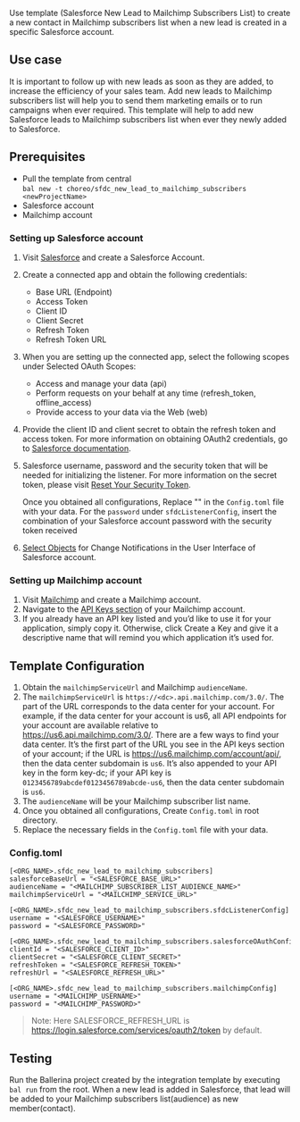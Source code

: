 Use template (Salesforce New Lead to Mailchimp Subscribers List) to create a new contact in Mailchimp subscribers list when a new lead is created in a specific Salesforce account.

## Use case
It is important to follow up with new leads as soon as they are added, to increase the efficiency of your sales team. Add new leads to Mailchimp subscribers list will help you to send them marketing emails or to run campaigns when ever required. This template will help to add new Salesforce leads to Mailchimp subscribers list when ever they newly added to Salesforce.

## Prerequisites
* Pull the template from central  
  `bal new -t choreo/sfdc_new_lead_to_mailchimp_subscribers <newProjectName>`
* Salesforce account 
* Mailchimp account

### Setting up Salesforce account

1. Visit [Salesforce](https://www.salesforce.com/) and create a Salesforce Account.
2. Create a connected app and obtain the following credentials:
    *   Base URL (Endpoint)
    *   Access Token
    *   Client ID
    *   Client Secret
    *   Refresh Token
    *   Refresh Token URL
3. When you are setting up the connected app, select the following scopes under Selected OAuth Scopes:
    *   Access and manage your data (api)
    *   Perform requests on your behalf at any time (refresh_token, offline_access)
    *   Provide access to your data via the Web (web)
4. Provide the client ID and client secret to obtain the refresh token and access token. For more information on
   obtaining OAuth2 credentials, go to [Salesforce documentation](https://help.salesforce.com/articleView?id=remoteaccess_authenticate_overview.htm).
5.  Salesforce username, password and the security token that will be needed for initializing the listener.
    For more information on the secret token, please visit [Reset Your Security Token](https://help.salesforce.com/articleView?id=user_security_token.htm&type=5).

    Once you obtained all configurations, Replace "" in the `Config.toml` file with your data. For the `password` under `sfdcListenerConfig`, insert the combination of your Salesforce account password with the security token received
6. [Select Objects](https://developer.salesforce.com/docs/atlas.en-us.change_data_capture.meta/change_data_capture/cdc_select_objects.htm) for Change Notifications in the User Interface of Salesforce account.

### Setting up Mailchimp account
1. Visit [Mailchimp](https://mailchimp.com) and create a Mailchimp account.
2. Navigate to the [API Keys section](https://us1.admin.mailchimp.com/account/api/) of your Mailchimp account.
3. If you already have an API key listed and you’d like to use it for your application, simply copy it. Otherwise, click Create a Key and give it a descriptive name that will remind you which application it’s used for.

## Template Configuration
1. Obtain the `mailchimpServiceUrl` and Mailchimp `audienceName`. 
2. The `mailchimpServiceUrl` is `https://<dc>.api.mailchimp.com/3.0/`. The <dc> part of the URL corresponds to the data center for your account. For example, if the data center for your account is us6, all API endpoints for your account are available relative to https://us6.api.mailchimp.com/3.0/.
There are a few ways to find your data center. It’s the first part of the URL you see in the API keys section of your account; if the URL is https://us6.mailchimp.com/account/api/, then the data center subdomain is `us6`. It’s also appended to your API key in the form key-dc; if your API key is `0123456789abcdef0123456789abcde-us6`, then the data center subdomain is `us6`.
3. The `audienceName` will be your Mailchimp subscriber list name.
4. Once you obtained all configurations, Create `Config.toml` in root directory.
5. Replace the necessary fields in the `Config.toml` file with your data.

### Config.toml
```
[<ORG_NAME>.sfdc_new_lead_to_mailchimp_subscribers]
salesforceBaseUrl = "<SALESFORCE_BASE_URL>"
audienceName = "<MAILCHIMP_SUBSCRIBER_LIST_AUDIENCE_NAME>"
mailchimpServiceUrl = "<MAILCHIMP_SERVICE_URL>"

[<ORG_NAME>.sfdc_new_lead_to_mailchimp_subscribers.sfdcListenerConfig]
username = "<SALESFORCE_USERNAME>"
password = "<SALESFORCE_PASSWORD>"

[<ORG_NAME>.sfdc_new_lead_to_mailchimp_subscribers.salesforceOAuthConfig]
clientId = "<SALESFORCE_CLIENT_ID>"
clientSecret = "<SALESFORCE_CLIENT_SECRET>"
refreshToken = "<SALESFORCE_REFRESH_TOKEN>"
refreshUrl = "<SALESFORCE_REFRESH_URL>"

[<ORG_NAME>.sfdc_new_lead_to_mailchimp_subscribers.mailchimpConfig]
username = "<MAILCHIMP_USERNAME>"
password = "<MAILCHIMP_PASSWORD>"
```
> Note: Here SALESFORCE_REFRESH_URL is https://login.salesforce.com/services/oauth2/token by default.

## Testing
Run the Ballerina project created by the integration template by executing `bal run` from the root.
When a new lead is added in Salesforce, that lead will be added to your Mailchimp subscribers list(audience) as new member(contact).
